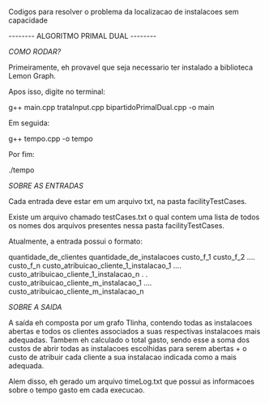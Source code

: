 Codigos para resolver o problema da localizacao de instalacoes sem capacidade


-------- ALGORITMO PRIMAL DUAL --------


*COMO RODAR?*

Primeiramente, eh provavel que seja necessario ter instalado a biblioteca Lemon Graph.


Apos isso, digite no terminal:

g++ main.cpp trataInput.cpp bipartidoPrimalDual.cpp -o main


Em seguida:

g++ tempo.cpp -o tempo


Por fim:

./tempo



*SOBRE AS ENTRADAS*


Cada entrada deve estar em um arquivo txt, na pasta facilityTestCases.

Existe um arquivo chamado testCases.txt o qual contem uma lista de todos os nomes dos arquivos presentes nessa pasta facilityTestCases.

Atualmente, a entrada possui o formato:

quantidade_de_clientes quantidade_de_instalacoes
custo_f_1 custo_f_2 .... custo_f_n
custo_atribuicao_cliente_1_instalacao_1 .... custo_atribuicao_cliente_1_instalacao_n 
.
.
custo_atribuicao_cliente_m_instalacao_1 .... custo_atribuicao_cliente_m_instalacao_n  



*SOBRE A SAIDA*

A saída eh composta por um grafo Tlinha, contendo todas as instalacoes abertas e todos os clientes associados a suas respectivas instalacoes mais adequadas.
Tambem eh calculado o total gasto, sendo esse a soma dos custos de abrir todas as instalacoes escolhidas para serem abertas + o custo de atribuir cada cliente a sua instalacao indicada como a mais adequada.

Alem disso, eh gerado um arquivo timeLog.txt que possui as informacoes sobre o tempo gasto em cada execucao.